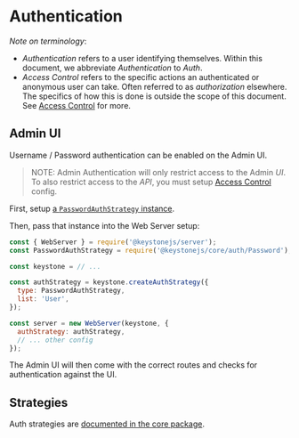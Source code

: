 # Authentication

_Note on terminology_:

- _Authentication_ refers to a user identifying themselves.
  Within this document, we abbreviate _Authentication_ to _Auth_.
- _Access Control_ refers to the specific actions an authenticated or anonymous
  user can take. Often referred to as _authorization_ elsewhere.
  The specifics of how this is done is outside the scope of this document.
  See [Access Control](./access-control.md) for more.

## Admin UI

Username / Password authentication can be enabled on the Admin UI.

> NOTE: Admin Authentication will only restrict access to the Admin _UI_.
> To also restrict access to the _API_,
> you must setup [Access Control](./access-control.md) config.

First, setup [a `PasswordAuthStrategy` instance](#passwordauthstrategy).

Then, pass that instance into the Web Server setup:

```javascript
const { WebServer } = require('@keystonejs/server');
const PasswordAuthStrategy = require('@keystonejs/core/auth/Password');

const keystone = // ...

const authStrategy = keystone.createAuthStrategy({
  type: PasswordAuthStrategy,
  list: 'User',
});

const server = new WebServer(keystone, {
  authStrategy: authStrategy,
  // ... other config
});
```

The Admin UI will then come with the correct routes and checks for
authentication against the UI.

## Strategies

Auth strategies are
[documented in the core package](../packages/core/auth/README.md).
